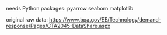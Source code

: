 needs Python packages: 
  pyarrow 
  seaborn 
  matplotlib

original raw data: https://www.bpa.gov/EE/Technology/demand-response/Pages/CTA2045-DataShare.aspx
